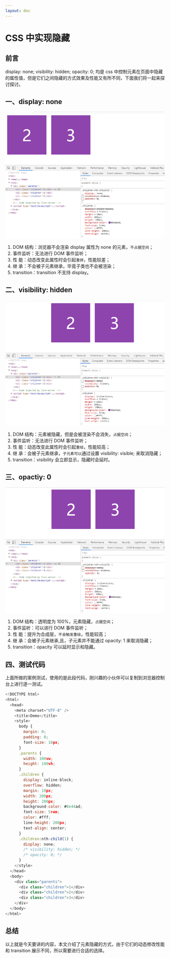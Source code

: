 ```yaml
---
layout: doc
---
```


# CSS 中实现隐藏

## 前言

display: none; visibility: hidden; opacity: 0; 均是 css 中控制元素在页面中隐藏的属性值，但是它们之间隐藏的方式效果及性能又有所不同，下面我们将一起来探讨探讨。

## 一、display: none

![在这里插入图片描述](/images/blog/css/20200828162025695.png)

1.  DOM 结构：浏览器不会渲染 display 属性为 none 的元素，`不占据空间`；
2.  事件监听：无法进行 DOM 事件监听；
3.  性 能：动态改变此属性时会引起`重排`，性能较差；
4.  继 承：不会被子元素继承，毕竟子类也不会被渲染；
5.  transition：transition 不支持 display。

## 二、visibility: hidden

![在这里插入图片描述](/images/blog/css/20200828162057407.png)

1.  DOM 结构：元素被隐藏，但是会被渲染不会消失，`占据空间`；
2.  事件监听：无法进行 DOM 事件监听；
3.  性 能：动态改变此属性时会引起`重绘`，性能较高；
4.  继 承：会被子元素继承，`子元素可以`通过设置 visibility: visible; 来取消隐藏；
5.  transition：visibility 会立即显示，隐藏时会延时。

## 三、opactiy: 0

![在这里插入图片描述](/images/blog/css/20200828162102387.png)

1.  DOM 结构：透明度为 100%，元素隐藏，`占据空间`；
2.  事件监听：可以进行 DOM 事件监听；
3.  性 能：提升为合成层，`不会触发重绘`，性能较高；
4.  继 承：会被子元素继承,且，子元素并不能通过 opacity: 1 来取消隐藏；
5.  transition：opacity 可以延时显示和隐藏。

## 四、测试代码

上面所做的案例测试，使用的是此段代码，刚兴趣的小伙伴可以复制到浏览器控制台上进行逐一测试。

```javascript
<!DOCTYPE html>
<html>
  <head>
    <meta charset="UTF-8" />
    <title>Demo</title>
    <style>
      body {
        margin: 0;
        padding: 0;
        font-size: 16px;
      }
      .parents {
        width: 100vw;
        height: 100vh;
      }
      .children {
        display: inline-block;
        overflow: hidden;
        margin: 10px;
        width: 200px;
        height: 200px;
        background-color: #8e44ad;
        font-size: 5rem;
        color: #fff;
        line-height: 200px;
        text-align: center;
      }
      .children:nth-child(1) {
        display: none;
        /* visibility: hidden; */
        /* opacity: 0; */
      }
    </style>
  </head>
  <body>
    <div class="parents">
      <div class="children">1</div>
      <div class="children">2</div>
      <div class="children">3</div>
    </div>
  </body>
</html>
```

## 总结

以上就是今天要讲的内容，本文介绍了元素隐藏的方式，由于它们的动态修改性能和 transition 展示不同，所以需要进行合适的选择。
